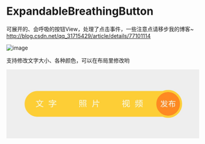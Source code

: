 # ExpandableBreathingButton

可展开的、会呼吸的按钮View，处理了点击事件，一些注意点请移步我的博客~ http://blog.csdn.net/qq_31715429/article/details/77101114

![image](https://github.com/MonkeyMushroom/ExpandableBreathingButton/raw/master/1.gif)

支持修改文字大小、各种颜色，可以在布局里修改哟

![image](https://github.com/MonkeyMushroom/ExpandableBreathingButton/raw/master/2.jpg)
